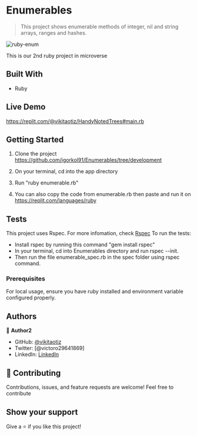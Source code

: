 # Enumerables

> This project shows enumerable methods of integer, nil and string arrays, ranges and hashes.

![ruby-enum](https://user-images.githubusercontent.com/42869046/116055271-3382bf80-a685-11eb-8ac2-65d70377c8c6.PNG)

This is our 2nd ruby project in microverse

## Built With

- Ruby

## Live Demo

https://replit.com/@vikitaotiz/HandyNotedTrees#main.rb

## Getting Started

1. Clone the project
   https://github.com/igorkol91/Enumerables/tree/development
2. On your terminal, cd into the app directory
3. Run "ruby enumerable.rb"

4. You can also copy the code from enumerable.rb then paste and run it on https://replit.com/languages/ruby

## Tests

This project uses Rspec. For more infomation, check [Rspec](https://rspec.info/)
To run the tests:

- Install rspec by running this command "gem install rspec"
- In your terminal, cd into Enumerables directory and run rspec --init.
- Then run the file enumerable_spec.rb in the spec folder using rspec command.

### Prerequisites

For local usage, ensure you have ruby installed and environment variable configured properly.

## Authors

:bust_in_silhouette: **Author2**

- GitHub: [@vikitaotiz](https://github.com/vikitaotiz)
- Twitter: [@victoro29641869]
- LinkedIn: [LinkedIn](https://linkedin.com/in/linkedinhandle)

## :handshake: Contributing

Contributions, issues, and feature requests are welcome!
Feel free to contribute

## Show your support

Give a ⭐️ if you like this project!
